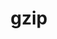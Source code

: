 ---
title: "gzip"
layout: cache
categories: [package, develop-2023-11-05]
meta: {"versions": ["1.12"], "compilers": ["gcc@=7.3.1"], "oss": ["amzn2"], "platforms": ["linux"], "targets": ["aarch64", "neoverse_n1", "x86_64_v3"], "stacks": ["aws-isc", "aws-isc-aarch64", "root"], "num_specs": 3, "num_specs_by_stack": {"aws-isc-aarch64": 2, "root": 3, "aws-isc": 1}}
spec_details: [{"hash": "dgmeufwz24fz2qtns4ppjw272e4mhsii", "compiler": "gcc@=7.3.1", "versions": ["1.12"], "os": "amzn2", "platform": "linux", "target": "aarch64", "variants": ["build_system=autotools"], "stacks": ["aws-isc-aarch64", "root"], "size": "-", "tarball": "https://binaries.spack.io/releases/develop-2023-11-05/build_cache/linux-amzn2-aarch64/gcc-7.3.1/gzip-1.12/linux-amzn2-aarch64-gcc-7.3.1-gzip-1.12-dgmeufwz24fz2qtns4ppjw272e4mhsii.spack"}, {"hash": "ti2vtwqxwhotlupzdxmhkksr2yvgaknb", "compiler": "gcc@=7.3.1", "versions": ["1.12"], "os": "amzn2", "platform": "linux", "target": "neoverse_n1", "variants": ["build_system=autotools"], "stacks": ["aws-isc-aarch64", "root"], "size": "-", "tarball": "https://binaries.spack.io/releases/develop-2023-11-05/build_cache/linux-amzn2-neoverse_n1/gcc-7.3.1/gzip-1.12/linux-amzn2-neoverse_n1-gcc-7.3.1-gzip-1.12-ti2vtwqxwhotlupzdxmhkksr2yvgaknb.spack"}, {"hash": "i2qio3cowg4esnwpx4kvc2nqyqmb2ba5", "compiler": "gcc@=7.3.1", "versions": ["1.12"], "os": "amzn2", "platform": "linux", "target": "x86_64_v3", "variants": ["build_system=autotools"], "stacks": ["aws-isc", "root"], "size": "-", "tarball": "https://binaries.spack.io/releases/develop-2023-11-05/build_cache/linux-amzn2-x86_64_v3/gcc-7.3.1/gzip-1.12/linux-amzn2-x86_64_v3-gcc-7.3.1-gzip-1.12-i2qio3cowg4esnwpx4kvc2nqyqmb2ba5.spack"}]
---